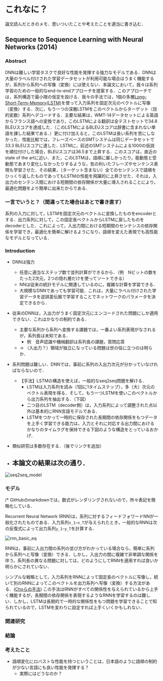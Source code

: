 # これなに？

論文読んだときのメモ．思いついたことや考えたことを適当に書き込む．

## Sequence to Sequence Learning with Neural Networks (2014)

### Abstract
DNNは難しい学習タスクで良好な性能を発揮する強力なモデルである．DNNは大量のラベル付けされた学習データセットが利用可能な場合はうまく機能するが，系列から系列への写像（変換）には使えない．本論文において，我々は系列学習のための一般的なend-to-endアプローチを提案する．このアプローチでは，系列構造で最小限の仮定を設ける．我々の手法では，1個の多層[Long-Short-Term-Memory(LSTM)](http://www.bioinf.jku.at/publications/older/2604.pdf)を使って入力系列を固定次元のベクトルに写像（変換）する．次に，もう一つの深層LSTMをこのベクトルからターゲット（目的変数）系列へデコードする．主要な結果は，WMT-14データセットによる英語からフランス語への変換であり，このLSTMによる翻訳は全テストセットで34.8 BLEUスコアを達成した．（このLSTMによるBLEUスコアは辞書に含まれない単語を課した結果である．）更に付け加えると，このLSTMは長い系列を苦にしなかった．性能比較では，フレーズベースのSMTシステムは同じデータセットで33.3 BLEUスコアに達した．LSTMに，前述のSMTシステムによる1000の仮説を順位付けした場合，BLEUスコアは36.5まで上昇する．このスコアは，直近のstate of the artに近い．また，このLSTMは，語順に厳しかったり，能動態と受動態であまり変化しなかったりするような，気の利いたフレーズやセンテンス表現も学習させた．その結果，（ターゲット含まない）全てのセンテンスで語順をひっくり返したものであってもLSTMの性能を飛躍的に上昇させた．それは，入出力のセンテンス間における短期間の依存関係が大量に導入されることにより，最適化問題をより簡単に出来たからである．


### 一言でいうと？（間違ってた場合はあとで書き直す）

系列の入力に対して，LSTMを固定次元のベクトルに変換したものをencoderとする．出力系列に対して，この固定長ベクトルからLSTMに戻したものをdecoderとした．これによって，入出力間における短期間のセンテンスの依存関係を学習でき，最適化を簡単に解けるようになり，語順を変えた表現でも高性能なモデルとなっている．

### Introduction
- DNNは強力
    - 任意に適当なステップ数で並列計算ができるから．（例　Nビットの数をたった2次元，2つの隠れ層だけを使ってソートできる）
    - NNは従来の統計モデルに関連しているのに，複雑な計算を学習できる．
    - 大規模なDNNであっても学習可能．これは，大量にラベル付けされた学習データを逆誤差伝搬で学習することでネットワークのパラメータを決定できるから．

- 従来のDNNは，入出力がうまく固定次元にエンコードされた問題にしか適用できない．これはかなりの制約である．
    - 主要な系列から系列へ変換する課題では，一番よい系列表現がなされるが，系列長は未知である．
        - 例　音声認識や機械翻訳は系列長の課題，質問応答
    - → （入出力？）領域が独立になっている問題は世の役に立つのは明らか．

- 系列問題は難しい．DNNでは，事前に系列の入出力次元が分かっていなければならないので．
    - 【手法】LSTMの構造を使えば，一般的なseq2seq問題を解ける．
        - LSTMは入力系列を読み（1回に1タイムステップ），多（大）次元のベクトル表現を得る．そして，もう一つLSTMを使いこのベクトルから出力系列を抽出する．（下図）
        - 二つ目のLSTM（decoder側）は，入力系列によって調整された点以外は基本的にRNN言語モデルである．
        - LSTMをつかって一時的に保存された長期間の依存関係をもつデータを上手く学習できる能力は，入力とそれに対応する出力間におけるかなりのタイムラグを保持できる下図のような構造をとっているおかげ．

- 類似研究は多数存在する．（後でリンクを追加）

- 本論文の結果は次の通り．
    - 


![seq2seq_model](https://github.com/ababa893/seq2seq-practice/blob/images/seq2seq_example.png?raw=true)



### モデル
/* GitHubのmarkdownでは，数式がレンダリングされないので，所々表記を簡略化している．

Recurrent Neural Network (RNN)は，系列に対するフィードフォワードNNが一般化されたものである．入力系列`x_1~x_T`が与えられたとき，一般的なRNNは次の反復式によって出力系列`y_1~y_T`を計算する．

![rnn_basic_eq](https://github.com/ababa893/seq2seq-practice/blob/images/rnn_basic_equation.PNG?raw=true)

RNNは，事前に入出力間の系列の並び方がわかっている場合なら，簡単に系列から系列へと写像（変換）できる．しかし，入出力の間に複雑で非単調な関係を伴う，系列長の異なる問題に対しては，どのようにしてRNNを適用すれば良いか明らかにされていない．

シンプルな戦略として，入力系列をRNNによって固定長のベクトルに写像し，続いて別のRNNによってこのベクトルを出力系列へ写像（変換）する方法がある．([Choらの手法]()) この手法はRNNがすべての関係性を与えられているから上手く機能するが，長期間の依存関係を表現するようなRNNを学習するのは難しい．しかし，LSTMは長期的で一時的な関係性をもつ問題を学習できることで知られているので，LSTMを変わりに設定すれば上手くいくかもしれない．




### 関連研究

### 結論


### 考えたこと
- 語順変化にロバストな性能を持つということは，日本語のように語順の制約が少ない言語にも良い性能を発揮する？
    - 実際にはどうなのか？
